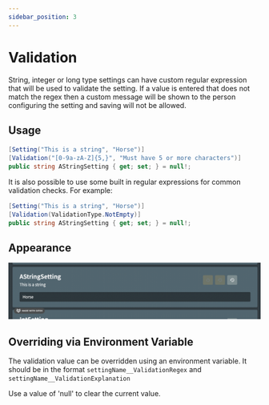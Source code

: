 ```yaml
---
sidebar_position: 3
---
```


# Validation

String, integer or long type settings can have custom regular expression that will be used to validate the setting. If a value is entered that does not match the regex then a custom message will be shown to the person configuring the setting and saving will not be allowed.

## Usage

```csharp
[Setting("This is a string", "Horse")]
[Validation("[0-9a-zA-Z]{5,}", "Must have 5 or more characters")]
public string AStringSetting { get; set; } = null!;
```

It is also possible to use some built in regular expressions for common validation checks. For example:

```csharp
[Setting("This is a string", "Horse")]
[Validation(ValidationType.NotEmpty)]
public string AStringSetting { get; set; } = null!;
```

## Appearance

![Validation](../../../static/img/validation.png)

## Overriding via Environment Variable

The validation value can be overridden using an environment variable. It should be in the format `settingName__ValidationRegex` and `settingName__ValidationExplanation`

Use a value of 'null' to clear the current value.
